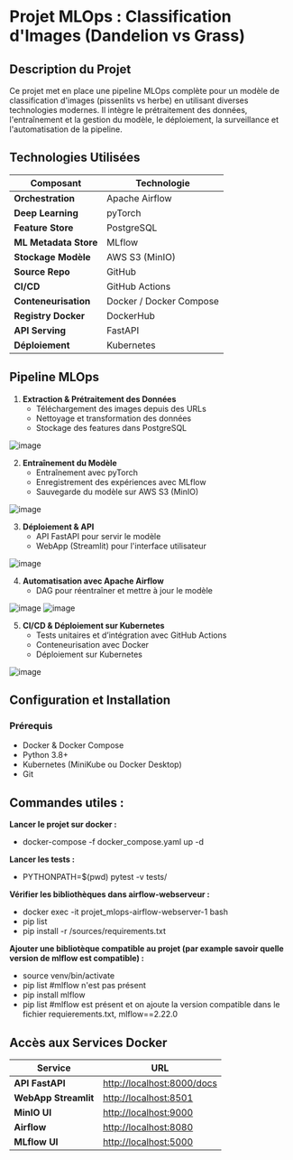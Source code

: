 # Projet MLOps : Classification d'Images (Dandelion vs Grass)

##  Description du Projet
Ce projet met en place une pipeline MLOps complète pour un modèle de classification d'images (pissenlits vs herbe) en utilisant diverses technologies modernes. Il intègre le prétraitement des données, l'entraînement et la gestion du modèle, le déploiement, la surveillance et l'automatisation de la pipeline.

##  Technologies Utilisées
| **Composant**          | **Technologie**        |
|----------------------|----------------------|
| **Orchestration**     | Apache Airflow       |
| **Deep Learning**     | pyTorch             |
| **Feature Store**     | PostgreSQL          |
| **ML Metadata Store** | MLflow              |
| **Stockage Modèle**   | AWS S3 (MinIO)      |
| **Source Repo**       | GitHub              |
| **CI/CD**            | GitHub Actions      |
| **Conteneurisation**  | Docker / Docker Compose |
| **Registry Docker**   | DockerHub           |
| **API Serving**       | FastAPI             |
| **Déploiement**       | Kubernetes          |

  
##  Pipeline MLOps

1. **Extraction & Prétraitement des Données**
   - Téléchargement des images depuis des URLs
   - Nettoyage et transformation des données
   - Stockage des features dans PostgreSQL

![image](https://github.com/user-attachments/assets/d45f2c7c-de66-45b4-ab70-6de4637f2ef0)

2. **Entraînement du Modèle**
   - Entraînement avec pyTorch
   - Enregistrement des expériences avec MLflow
   - Sauvegarde du modèle sur AWS S3 (MinIO)

![image](https://github.com/user-attachments/assets/7b31f124-64d0-492a-91a1-58e9757b5433)

3. **Déploiement & API**
   - API FastAPI pour servir le modèle
   - WebApp (Streamlit) pour l'interface utilisateur

![image](https://github.com/user-attachments/assets/cb7febd0-f4c9-4507-8b97-f93664e33d86)

4. **Automatisation avec Apache Airflow**
   - DAG pour réentraîner et mettre à jour le modèle

![image](https://github.com/user-attachments/assets/a5e94aa6-e3eb-4dae-958e-f902eb34d4fd)
![image](https://github.com/user-attachments/assets/8daa1eec-8c9c-42b6-a7f3-d7887ad45259)

5. **CI/CD & Déploiement sur Kubernetes**
   - Tests unitaires et d’intégration avec GitHub Actions
   - Conteneurisation avec Docker
   - Déploiement sur Kubernetes

![image](https://github.com/user-attachments/assets/694d6bf4-014d-45ec-89e5-c307b3a9d37e)

##  Configuration et Installation
### Prérequis
- Docker & Docker Compose
- Python 3.8+
- Kubernetes (MiniKube ou Docker Desktop)
- Git

## Commandes utiles :

   **Lancer le projet sur docker :**
   - docker-compose -f docker_compose.yaml up -d

   **Lancer les tests :**
   - PYTHONPATH=$(pwd) pytest -v tests/

   **Vérifier les bibliothèques dans airflow-webserveur :**
   - docker exec -it projet_mlops-airflow-webserver-1 bash
   - pip list
   - pip install -r /sources/requirements.txt

   **Ajouter une bibliotèque compatible au projet (par example savoir quelle version de mlflow est compatible) :**
   - source venv/bin/activate
   - pip list #mlflow n'est pas présent
   - pip install mlflow
   - pip list #mlflow est présent et on ajoute la version compatible dans le fichier requierements.txt, mlflow==2.22.0

##  Accès aux Services Docker

| Service     | URL                             |
|-------------|----------------------------------|
| **API FastAPI** | [http://localhost:8000/docs](http://localhost:8000/docs) |
| **WebApp Streamlit** | [http://localhost:8501](http://localhost:8501) |
| **MinIO UI** | [http://localhost:9000](http://localhost:9000) |
| **Airflow**  | [http://localhost:8080](http://localhost:8080) |
| **MLflow UI**| [http://localhost:5000](http://localhost:5000) |



